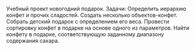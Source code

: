 Учебный проект новогодний подарок. 
Задачи: Определить иерархию конфет и прочих сладостей. 
Создать несколько объектов-конфет. 
Собрать детский подарок с определением его веса. 
Провести сортировку конфет в подарке на основе одного из параметров. 
Найти конфету в подарке, соответствующую заданному диапазону содержания сахара.
